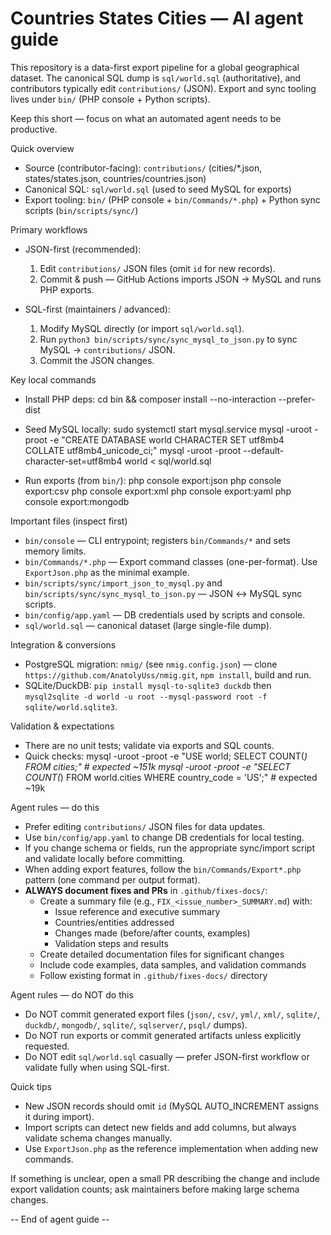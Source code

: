 # Countries States Cities — AI agent guide

This repository is a data-first export pipeline for a global geographical dataset. The canonical SQL dump is `sql/world.sql` (authoritative), and contributors typically edit `contributions/` (JSON). Export and sync tooling lives under `bin/` (PHP console + Python scripts).

Keep this short — focus on what an automated agent needs to be productive.

Quick overview
- Source (contributor-facing): `contributions/` (cities/*.json, states/states.json, countries/countries.json)
- Canonical SQL: `sql/world.sql` (used to seed MySQL for exports)
- Export tooling: `bin/` (PHP console + `bin/Commands/*.php`) + Python sync scripts (`bin/scripts/sync/`)

Primary workflows
- JSON-first (recommended):
  1. Edit `contributions/` JSON files (omit `id` for new records).
  2. Commit & push — GitHub Actions imports JSON → MySQL and runs PHP exports.

- SQL-first (maintainers / advanced):
  1. Modify MySQL directly (or import `sql/world.sql`).
  2. Run `python3 bin/scripts/sync/sync_mysql_to_json.py` to sync MySQL → `contributions/` JSON.
  3. Commit the JSON changes.

Key local commands
- Install PHP deps:
  cd bin && composer install --no-interaction --prefer-dist

- Seed MySQL locally:
  sudo systemctl start mysql.service
  mysql -uroot -proot -e "CREATE DATABASE world CHARACTER SET utf8mb4 COLLATE utf8mb4_unicode_ci;"
  mysql -uroot -proot --default-character-set=utf8mb4 world < sql/world.sql

- Run exports (from `bin/`):
  php console export:json
  php console export:csv
  php console export:xml
  php console export:yaml
  php console export:mongodb

Important files (inspect first)
- `bin/console` — CLI entrypoint; registers `bin/Commands/*` and sets memory limits.
- `bin/Commands/*.php` — Export command classes (one-per-format). Use `ExportJson.php` as the minimal example.
- `bin/scripts/sync/import_json_to_mysql.py` and `bin/scripts/sync/sync_mysql_to_json.py` — JSON ↔ MySQL sync scripts.
- `bin/config/app.yaml` — DB credentials used by scripts and console.
- `sql/world.sql` — canonical dataset (large single-file dump).

Integration & conversions
- PostgreSQL migration: `nmig/` (see `nmig.config.json`) — clone `https://github.com/AnatolyUss/nmig.git`, `npm install`, build and run.
- SQLite/DuckDB: `pip install mysql-to-sqlite3 duckdb` then `mysql2sqlite -d world -u root --mysql-password root -f sqlite/world.sqlite3`.

Validation & expectations
- There are no unit tests; validate via exports and SQL counts.
- Quick checks:
  mysql -uroot -proot -e "USE world; SELECT COUNT(*) FROM cities;"  # expected ~151k
  mysql -uroot -proot -e "SELECT COUNT(*) FROM world.cities WHERE country_code = 'US';"  # expected ~19k

Agent rules — do this
- Prefer editing `contributions/` JSON files for data updates.
- Use `bin/config/app.yaml` to change DB credentials for local testing.
- If you change schema or fields, run the appropriate sync/import script and validate locally before committing.
- When adding export features, follow the `bin/Commands/Export*.php` pattern (one command per output format).
- **ALWAYS document fixes and PRs** in `.github/fixes-docs/`:
  - Create a summary file (e.g., `FIX_<issue_number>_SUMMARY.md`) with:
    - Issue reference and executive summary
    - Countries/entities addressed
    - Changes made (before/after counts, examples)
    - Validation steps and results
  - Create detailed documentation files for significant changes
  - Include code examples, data samples, and validation commands
  - Follow existing format in `.github/fixes-docs/` directory

Agent rules — do NOT do this
- Do NOT commit generated export files (`json/`, `csv/`, `yml/`, `xml/`, `sqlite/`, `duckdb/`, `mongodb/`, `sqlite/`, `sqlserver/`, `psql/` dumps).
- Do NOT run exports or commit generated artifacts unless explicitly requested.
- Do NOT edit `sql/world.sql` casually — prefer JSON-first workflow or validate fully when using SQL-first.

Quick tips
- New JSON records should omit `id` (MySQL AUTO_INCREMENT assigns it during import).
- Import scripts can detect new fields and add columns, but always validate schema changes manually.
- Use `ExportJson.php` as the reference implementation when adding new commands.

If something is unclear, open a small PR describing the change and include export validation counts; ask maintainers before making large schema changes.

-- End of agent guide --
